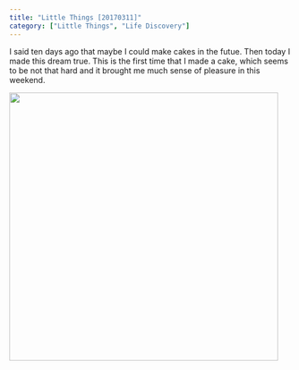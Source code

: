 ```yaml
---
title: "Little Things [20170311]"
category: ["Little Things", "Life Discovery"]
---
```


I said ten days ago that maybe I could make cakes in the futue. Then today I made this dream true. This is the first time that I made a cake, which seems to be not that hard and it brought me much sense of pleasure in this weekend.

<img class="img-responsive center-block" src="https://raw.githubusercontent.com/joshua19881228/my_blogs/master/Life_Discovery/Little_Things/figures/20170311.jpg" alt="" width="480"/>